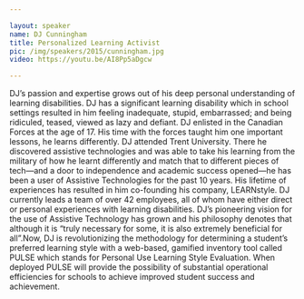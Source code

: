 ```yaml
---

layout: speaker
name: DJ Cunningham
title: Personalized Learning Activist
pic: /img/speakers/2015/cunningham.jpg
video: https://youtu.be/AI8Pp5aDgcw

---
```


DJ’s passion and expertise grows out of his deep personal understanding of learning disabilities. DJ has a significant learning disability which in school settings resulted in him feeling inadequate, stupid, embarrassed; and being ridiculed, teased, viewed as lazy and defiant. DJ enlisted in the Canadian Forces at the age of 17.  His time with the forces taught him one important lessons, he learns differently.  DJ attended Trent University.  There he discovered assistive technologies and was able to take his learning from the military of how he learnt differently and match that to different pieces of tech—and a door to independence and academic success opened—he has been a user of Assistive Technologies for the past 10 years. His lifetime of experiences has resulted in him co-founding his company, LEARNstyle.  DJ currently leads a team of over 42 employees, all of whom have either direct or personal experiences with learning disabilities. DJ’s pioneering vision for the use of Assistive Technology has grown and his philosophy denotes that although it is “truly necessary for some, it is also extremely beneficial for all”.Now, DJ is revolutionizing the methodology for determining a student’s preferred learning style with a web-based, gamified inventory tool called PULSE which stands for Personal Use Learning Style Evaluation. When deployed PULSE will provide the possibility of substantial operational efficiencies for schools to achieve improved student success and achievement.
